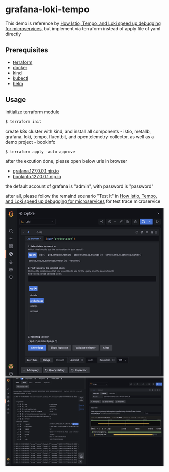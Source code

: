 # grafana-loki-tempo

This demo is reference by [How Istio, Tempo, and Loki speed up debugging for microservices](https://grafana.com/blog/2021/08/31/how-istio-tempo-and-loki-speed-up-debugging-for-microservices/), but implement via terraform instead of apply file of yaml directly

## Prerequisites

- [terraform](https://www.terraform.io/downloads.html)
- [docker](https://www.docker.com/products/docker-desktop)
- [kind](https://kind.sigs.k8s.io/docs/user/quick-start#installation)
- [kubectl](https://kubernetes.io/docs/tasks/tools/install-kubectl/)
- [helm](https://helm.sh/docs/intro/install/)

## Usage

initialize terraform module

```bash
$ terraform init
```

create k8s cluster with kind, and install all components - istio, metallb, grafana, loki, tempo, fluentbit, and opentelemetry-collector, as well as a demo project - bookinfo

```
$ terraform apply -auto-approve
```

after the excution done, please open below urls in browser

- [grafana.127.0.0.1.nip.io](grafana.127.0.0.1.nip.io)
- [bookinfo.127.0.0.1.nip.io](bookinfo.127.0.0.1.nip.io)

the default account of grafana is "admin", with password is "password"

after all, please follow the remaind scenario "Test It" in [How Istio, Tempo, and Loki speed up debugging for microservices](https://grafana.com/blog/2021/08/31/how-istio-tempo-and-loki-speed-up-debugging-for-microservices/) for test trace microservice

![preview-1](https://github.com/GrassShrimp/grafana-loki-tempo/blob/master/preview-1.png)
![preview-2](https://github.com/GrassShrimp/grafana-loki-tempo/blob/master/preview-2.png)
